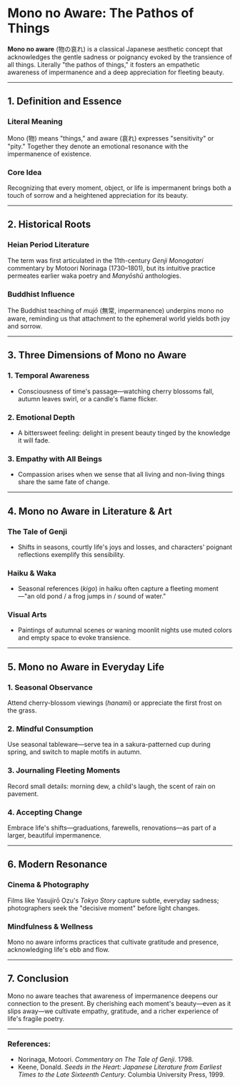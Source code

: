 # Mono no Aware: The Pathos of Things

**Mono no aware** (物の哀れ) is a classical Japanese aesthetic concept that acknowledges the gentle sadness or poignancy evoked by the transience of all things. Literally "the pathos of things," it fosters an empathetic awareness of impermanence and a deep appreciation for fleeting beauty.

---

## 1. Definition and Essence

### **Literal Meaning**  
  Mono (物) means "things," and aware (哀れ) expresses "sensitivity" or "pity." Together they denote an emotional resonance with the impermanence of existence.

### **Core Idea**  
  Recognizing that every moment, object, or life is impermanent brings both a touch of sorrow and a heightened appreciation for its beauty.

---

## 2. Historical Roots

### **Heian Period Literature**  
  The term was first articulated in the 11th-century *Genji Monogatari* commentary by Motoori Norinaga (1730–1801), but its intuitive practice permeates earlier waka poetry and *Manyōshū* anthologies.

### **Buddhist Influence**  
  The Buddhist teaching of *mujō* (無常, impermanence) underpins mono no aware, reminding us that attachment to the ephemeral world yields both joy and sorrow.

---

## 3. Three Dimensions of Mono no Aware

### **1. Temporal Awareness**
   - Consciousness of time's passage—watching cherry blossoms fall, autumn leaves swirl, or a candle's flame flicker.

### **2. Emotional Depth** 
   - A bittersweet feeling: delight in present beauty tinged by the knowledge it will fade.

### **3. Empathy with All Beings**  
   - Compassion arises when we sense that all living and non-living things share the same fate of change.

---

## 4. Mono no Aware in Literature & Art

### **The Tale of Genji**  
  - Shifts in seasons, courtly life's joys and losses, and characters' poignant reflections exemplify this sensibility.

### **Haiku & Waka**  
  - Seasonal references (*kigo*) in haiku often capture a fleeting moment—"an old pond / a frog jumps in / sound of water."

### **Visual Arts**  
  - Paintings of autumnal scenes or waning moonlit nights use muted colors and empty space to evoke transience.

---

## 5. Mono no Aware in Everyday Life

### **1. Seasonal Observance**  
   Attend cherry-blossom viewings (*hanami*) or appreciate the first frost on the grass.

### **2. Mindful Consumption**  
   Use seasonal tableware—serve tea in a sakura-patterned cup during spring, and switch to maple motifs in autumn.

### **3. Journaling Fleeting Moments**  
   Record small details: morning dew, a child's laugh, the scent of rain on pavement.

### **4. Accepting Change**  
   Embrace life's shifts—graduations, farewells, renovations—as part of a larger, beautiful impermanence.

---

## 6. Modern Resonance

### **Cinema & Photography**  
  Films like Yasujirō Ozu's *Tokyo Story* capture subtle, everyday sadness; photographers seek the "decisive moment" before light changes.

### **Mindfulness & Wellness**  
  Mono no aware informs practices that cultivate gratitude and presence, acknowledging life's ebb and flow.

---

## 7. Conclusion

Mono no aware teaches that awareness of impermanence deepens our connection to the present. By cherishing each moment's beauty—even as it slips away—we cultivate empathy, gratitude, and a richer experience of life's fragile poetry.

---

### **References:**  
- Norinaga, Motoori. *Commentary on The Tale of Genji*. 1798.  
- Keene, Donald. *Seeds in the Heart: Japanese Literature from Earliest Times to the Late Sixteenth Century*. Columbia University Press, 1999.
